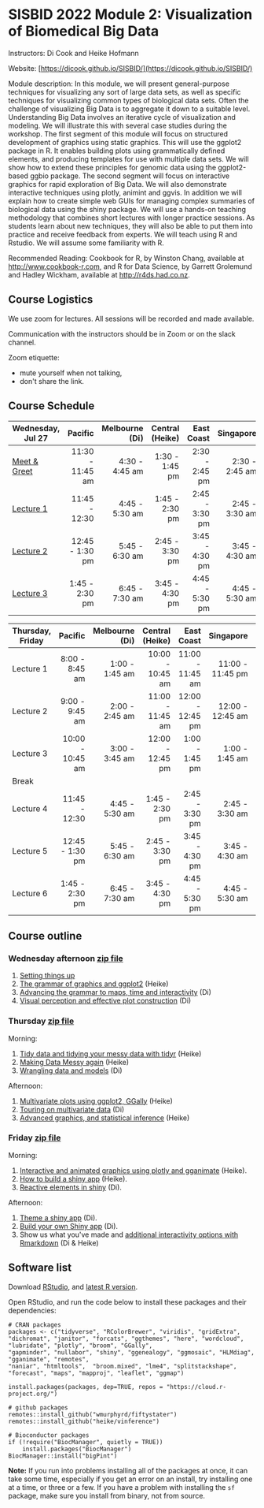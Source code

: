 # SISBID 2022 Module 2: Visualization of Biomedical Big Data

Instructors: Di Cook and Heike Hofmann

Website: [https://dicook.github.io/SISBID/](https://dicook.github.io/SISBID/)

Module description: In this module, we will present general-purpose techniques for visualizing any sort of large data sets, 
as well as specific techniques for visualizing common types of biological data sets. Often the challenge of visualizing Big Data 
is to aggregate it down to a suitable level. Understanding Big Data involves an iterative cycle of visualization and modeling. 
We will illustrate this with several case studies during the workshop. The first segment of this module will focus on structured 
development of graphics using static graphics. This will use the ggplot2 package in R. It enables building plots using 
grammatically defined elements, and producing templates for use with multiple data sets. We will show how to extend these 
principles for genomic data using the ggplot2-based ggbio package. The second segment will focus on interactive graphics 
for rapid exploration of Big Data. We will also demonstrate interactive techniques using plotly, animint and ggvis. In addition 
we will explain how to create simple web GUIs for managing complex summaries of biological data using the shiny package. 
We will use a hands-on teaching methodology that combines short lectures with longer practice sessions. As students learn about 
new techniques, they will also be able to put them into practice and receive feedback from experts. We will teach using R and Rstudio. 
We will assume some familiarity with R.

Recommended Reading: Cookbook for R, by Winston Chang, available at <http://www.cookbook-r.com>, and R for Data Science, by Garrett Grolemund and Hadley Wickham, available at <http://r4ds.had.co.nz>.

## Course Logistics

We use zoom for lectures. All sessions will be recorded and made available. 

Communication with the instructors should be in Zoom or on the slack channel. 

Zoom etiquette: 

- mute yourself when not talking, 
- don't share the link. 

## Course Schedule


| Wednesday, Jul 27 |         Pacific | Melbourne (Di) | Central (Heike) |     East Coast |      Singapore |      Korea |      Denmark |
|-------------------|----------------:|---------------:|----------------:|---------------:|---------------:|---------------:|---------------:|
| [Meet & Greet](https://dicook.github.io/SISBID/slides/0-preamble/index.html)        |   11:30 - 11:45 am | 4:30 - 4:45 am |  1:30 - 1:45 pm | 2:30 - 2:45 pm | 2:30 - 2:45 am | 3:30 - 3:45 am | 8:30 - 8:45 pm |
| [Lecture 1](https://dicook.github.io/SISBID/slides/1.1-ggplot/index.html)        |   11:45 - 12:30 | 4:45 - 5:30 am |  1:45 - 2:30 pm | 2:45 - 3:30 pm | 2:45 - 3:30 am | 3:45 - 4:30 am | 8:45 - 9:30 pm |
| [Lecture 2](https://dicook.github.io/SISBID/slides/1.2-ggplot-adv/index.html)         | 12:45 - 1:30 pm | 5:45 - 6:30 am |  2:45 - 3:30 pm | 3:45 - 4:30 pm | 3:45 - 4:30 am | 4:45 - 5:30 am | 9:45 - 10:30 pm |
| [Lecture 3](https://dicook.github.io/SISBID/slides/1.3-perception/index.html)         |  1:45 - 2:30 pm | 6:45 - 7:30 am |  3:45 - 4:30 pm | 4:45 - 5:30 pm | 4:45 - 5:30 am | 5:45 - 6:30 am | 10:45 - 11:30 pm |


  
  | Thursday, Friday |         Pacific | Melbourne (Di) | Central (Heike) |     East Coast |     Singapore |      Korea |      Denmark |
|------------------|----------------:|---------------:|----------------:|---------------:|---------------:|---------------:|---------------:|
| Lecture 1         |   8:00 - 8:45 am | 1:00 - 1:45 am |  10:00 - 10:45 am | 11:00 - 11:45 am | 11:00 - 11:45 pm | 12:00 - 12:45 am | 6:00 - 6:45 pm |
| Lecture 2         | 9:00 - 9:45 am | 2:00 - 2:45 am |  11:00 - 11:45 am | 12:00 - 12:45 pm | 12:00 - 12:45 am | 1:00 - 1:45 am | 7:00 - 7:45 pm |
| Lecture 3         |  10:00 - 10:45 am | 3:00 - 3:45 am|   12:00 - 12:45 pm | 1:00 - 1:45 pm  | 1:00 - 1:45 am | 2:00 - 2:45 am | 8:00 - 8:45 pm |
| Break ||||||||
| Lecture 4         |   11:45 - 12:30 | 4:45 - 5:30 am |  1:45 - 2:30 pm | 2:45 - 3:30 pm | 2:45 - 3:30 am | 3:45 - 4:30 am | 8:45 - 9:30 pm |
| Lecture 5         | 12:45 - 1:30 pm | 5:45 - 6:30 am |  2:45 - 3:30 pm | 3:45 - 4:30 pm | 3:45 - 4:30 am | 4:45 - 5:30 am | 9:45 - 10:30 pm |
| Lecture 6         |  1:45 - 2:30 pm | 6:45 - 7:30 am |  3:45 - 4:30 pm | 4:45 - 5:30 pm | 4:45 - 5:30 am | 5:45 - 6:30 am | 10:45 - 11:30 pm |
  

## Course outline

### Wednesday afternoon [zip file](SISBID_day1.zip)

1. [Setting things up](https://dicook.github.io/SISBID/slides/0-preamble/index.html)
1. [The grammar of graphics and ggplot2](https://dicook.github.io/SISBID/slides/1.1-ggplot/index.html) (Heike)
1. [Advancing the grammar to maps, time and interactivity](https://dicook.github.io/SISBID/slides/1.2-ggplot-adv/index.html) (Di)
1. [Visual perception and effective plot construction](https://dicook.github.io/SISBID/slides/1.3-perception/index.html) (Di)


### Thursday [zip file](SISBID_day2.zip)

Morning: 

1.  [Tidy data and tidying your messy data with tidyr](https://dicook.github.io/SISBID/slides/2.1-tidyr/index.html) (Heike) 
1. [Making Data Messy again](https://dicook.github.io/SISBID/slides/2.2-messy-it-up/index.html) (Heike) 
1. [Wrangling data and models](https://dicook.github.io/SISBID/slides/2.3-wrangling/index.html) (Di) 

Afternoon: 

1. [Multivariate plots using ggplot2, GGally](https://dicook.github.io/SISBID/slides/2.4-mvplot/index.html) (Heike)
1. [Touring on multivariate data](https://dicook.github.io/SISBID/slides/2.5-mvplot-tour/index.html) (Di)
1. [Advanced graphics, and statistical inference](https://dicook.github.io/SISBID/slides/2.6-adv-graphics/index.html) (Heike) 


### Friday [zip file](SISBID_day3.zip)

Morning:

1. [Interactive and animated graphics using plotly and gganimate](https://dicook.github.io/SISBID/slides/3.1-interactive-plots/index.html) (Heike).
1. [How to build a shiny app](https://dicook.github.io/SISBID/slides/3.2-shiny-apps/index.html) (Heike).
1. [Reactive elements in shiny](https://dicook.github.io/SISBID/slides/3.3-shiny-reactivity/index.html) (Di).

Afternoon:

1. [Theme a shiny app](https://dicook.github.io/SISBID/slides/3.4-theme_a_shiny_app/) (Di).
1. [Build your own Shiny app](https://dicook.github.io/SISBID/slides/3.5-build_a_shiny_app/) (Di). 
1. Show us what you've made and [additional interactivity options with Rmarkdown](https://dicook.github.io/SISBID/slides/3.6-make_your_own_interactive_document/) (Di & Heike)

## Software list

Download [RStudio](https://www.rstudio.com/products/rstudio/download/), and [latest R version](https://cran.r-project.org).

Open RStudio, and run the code below to install these packages and their dependencies:

```
# CRAN packages
packages <- c("tidyverse", "RColorBrewer", "viridis", "gridExtra", "dichromat", "janitor", "forcats", "ggthemes", "here", "wordcloud", "lubridate", "plotly", "broom", "GGally",
"gapminder", "nullabor", "shiny", "ggenealogy", "ggmosaic", "HLMdiag",  "gganimate", "remotes",
"naniar", "htmltools",  "broom.mixed", "lme4", "splitstackshape", "forecast", "maps", "mapproj", "leaflet", "ggmap")

install.packages(packages, dep=TRUE, repos = "https://cloud.r-project.org/")

# github packages
remotes::install_github("wmurphyrd/fiftystater")
remotes::install_github("heike/vinference")

# Bioconductor packages
if (!require("BiocManager", quietly = TRUE))
    install.packages("BiocManager")
BiocManager::install("bigPint")
```

**Note:** If you run into problems installing all of the packages at once, it can take some time, especially if you get an error on an install, try installing one at a time, or three or a few. If you have a problem with installing the `sf` package, make sure you install from binary, not from source.
